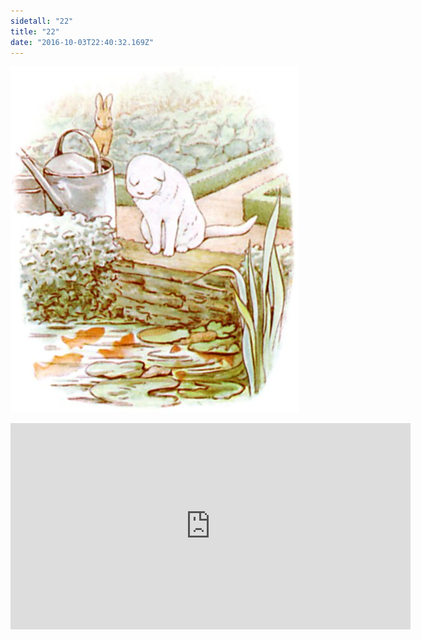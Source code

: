```yaml
---
sidetall: "22"
title: "22"
date: "2016-10-03T22:40:32.169Z"
---
```


![GliseGeir Grevling & Herr Havre Rev](./22.jpg)





<iframe src="https://docs.google.com/forms/d/e/1FAIpQLSdaU1qxlU76iRXUClnxtVycECOt0wqjnCQ8tT6mIzPJxbwDUg/viewform?embedded=true" width="640" height="330" frameborder="0" marginheight="0" marginwidth="0">Loading...</iframe>
